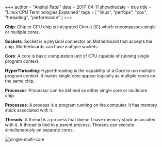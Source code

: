 +++
author = "Anshul Patel"
date = 2017-04-11
showthedate = true
title = "Linux CPU Terminologies Explained"
tags = [
    "linux",
    "perfops",
    "cpu",
    "threading",
    "performance"
]
+++

**Chip**: Chip or CPU chip is Integrated Circuit (IC) which encompasses single or multiple cores.

**Sockets**: Socket is a physical connector on Motherboard that accepts the chip. Motherboards can have multiple sockets.

**Core**: A core is basic computation unit of CPU capable of running single program context.

**HyperThreading**: Hyperthreading is the capability of a Core to run multiple program context. It makes single core appear logically as multiple cores on the same chip.

**Processor**: Processor can be defined as either single core or multicore chip.

**Processes**: A process is a program running on the computer. It has memory stack associated with it.

**Threads**: A thread is a process that doesn't have memory stack associated with it. A thread is tied to a parent process. Threads can execute simultaneously on separate cores.

![single-multi-core](/img/cpu-single-multi-core.png)
